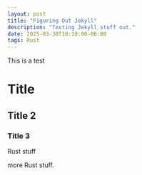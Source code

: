 ```yaml
---
layout: post
title: "Figuring Out Jekyll"
description: "Testing Jekyll stuff out."
date: 2025-03-30T10:10:00-06:00
tags: Rust
---
```


This is a test

# Title

## Title 2

### Title 3

Rust stuff

more Rust stuff.

